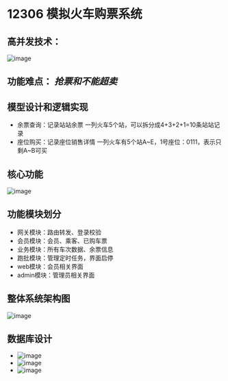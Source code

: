 # 12306 模拟火车购票系统

## 高并发技术：
![image](https://github.com/20164206160/train/assets/26060329/7a37ad07-6e57-4b29-b9ce-a5711b46ec70)

## 功能难点： *抢票和不能超卖*

## 模型设计和逻辑实现
+ 余票查询：记录站站余票
一列火车5个站，可以拆分成4+3+2+1=10条站站记录
+ 座位购买：记录座位销售详情
一列火车有5个站A~E，1号座位：0111，表示只剩A~B可买

## 核心功能
![image](https://github.com/20164206160/train/assets/26060329/e4f3a426-7f08-4f7c-8e0a-9485ee2d8556)

## 功能模块划分
+ 网关模块：路由转发、登录校验
+ 会员模块：会员、乘客、已购车票
+ 业务模块：所有车次数据、余票信息
+ 跑批模块：管理定时任务，界面启停
+ web模块：会员相关界面
+ admin模块：管理员相关界面
  
## 整体系统架构图
![image](https://github.com/20164206160/train/assets/26060329/743a0eb7-cf48-4a16-a6c3-ba23679c04ea)

## 数据库设计
+ ![image](https://github.com/20164206160/train/assets/26060329/d429d4cc-c17d-4f14-8dbc-9bd0f571373e)
+ ![image](https://github.com/20164206160/train/assets/26060329/0464c73c-450b-4ccd-82fc-9b934bc1977d)
+ ![image](https://github.com/20164206160/train/assets/26060329/5221286b-6cda-4617-93a0-60708077b097)

